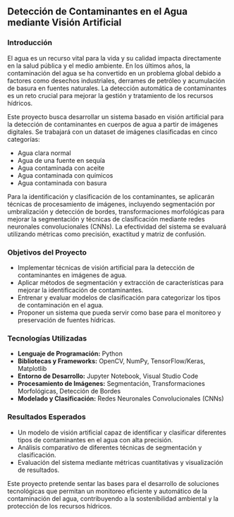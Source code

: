 ## Detección de Contaminantes en el Agua mediante Visión Artificial

### Introducción

El agua es un recurso vital para la vida y su calidad impacta directamente en la salud pública y el medio ambiente. En los últimos años, la contaminación del agua se ha convertido en un problema global debido a factores como desechos industriales, derrames de petróleo y acumulación de basura en fuentes naturales. La detección automática de contaminantes es un reto crucial para mejorar la gestión y tratamiento de los recursos hídricos.

Este proyecto busca desarrollar un sistema basado en visión artificial para la detección de contaminantes en cuerpos de agua a partir de imágenes digitales. Se trabajará con un dataset de imágenes clasificadas en cinco categorías:

- Agua clara normal
- Agua de una fuente en sequía
- Agua contaminada con aceite
- Agua contaminada con químicos
- Agua contaminada con basura

Para la identificación y clasificación de los contaminantes, se aplicarán técnicas de procesamiento de imágenes, incluyendo segmentación por umbralización y detección de bordes, transformaciones morfológicas para mejorar la segmentación y técnicas de clasificación mediante redes neuronales convolucionales (CNNs). La efectividad del sistema se evaluará utilizando métricas como precisión, exactitud y matriz de confusión.

### Objetivos del Proyecto
- Implementar técnicas de visión artificial para la detección de contaminantes en imágenes de agua.
- Aplicar métodos de segmentación y extracción de características para mejorar la identificación de contaminantes.
- Entrenar y evaluar modelos de clasificación para categorizar los tipos de contaminación en el agua.
- Proponer un sistema que pueda servir como base para el monitoreo y preservación de fuentes hídricas.

### Tecnologías Utilizadas
- **Lenguaje de Programación:** Python
- **Bibliotecas y Frameworks:** OpenCV, NumPy, TensorFlow/Keras, Matplotlib
- **Entorno de Desarrollo:** Jupyter Notebook, Visual Studio Code
- **Procesamiento de Imágenes:** Segmentación, Transformaciones Morfológicas, Detección de Bordes
- **Modelado y Clasificación:** Redes Neuronales Convolucionales (CNNs)

### Resultados Esperados
- Un modelo de visión artificial capaz de identificar y clasificar diferentes tipos de contaminantes en el agua con alta precisión.
- Análisis comparativo de diferentes técnicas de segmentación y clasificación.
- Evaluación del sistema mediante métricas cuantitativas y visualización de resultados.

Este proyecto pretende sentar las bases para el desarrollo de soluciones tecnológicas que permitan un monitoreo eficiente y automático de la contaminación del agua, contribuyendo a la sostenibilidad ambiental y la protección de los recursos hídricos.

